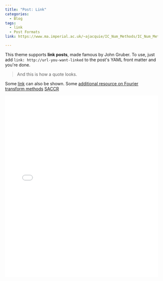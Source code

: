 ```yaml
---
title: "Post: Link"
categories:
  - Blog
tags:
  - link
  - Post Formats
link: https://www.ma.imperial.ac.uk/~ajacquie/IC_Num_Methods/IC_Num_Methods_Docs/Literature/CarrMadan.pdf

---
```


This theme supports **link posts**, made famous by John Gruber. To use, just add `link: http://url-you-want-linked` to the post's YAML front matter and you're done.

> And this is how a quote looks.

Some [link](#) can also be shown.
Some [additional resource on Fourier transform methods](https://www.ma.imperial.ac.uk/~ajacquie/IC_Num_Methods/IC_Num_Methods_Docs/Literature/CarrMadan.pdf)
[SACCR](https://www.bis.org/basel_framework/chapter/CRE/52.htm)

<iframe src="/assets/plot/riemann_pathological_plot.html" width="100%" height="600" frameborder="0" sandbox="allow-scripts allow-same-origin"></iframe>
